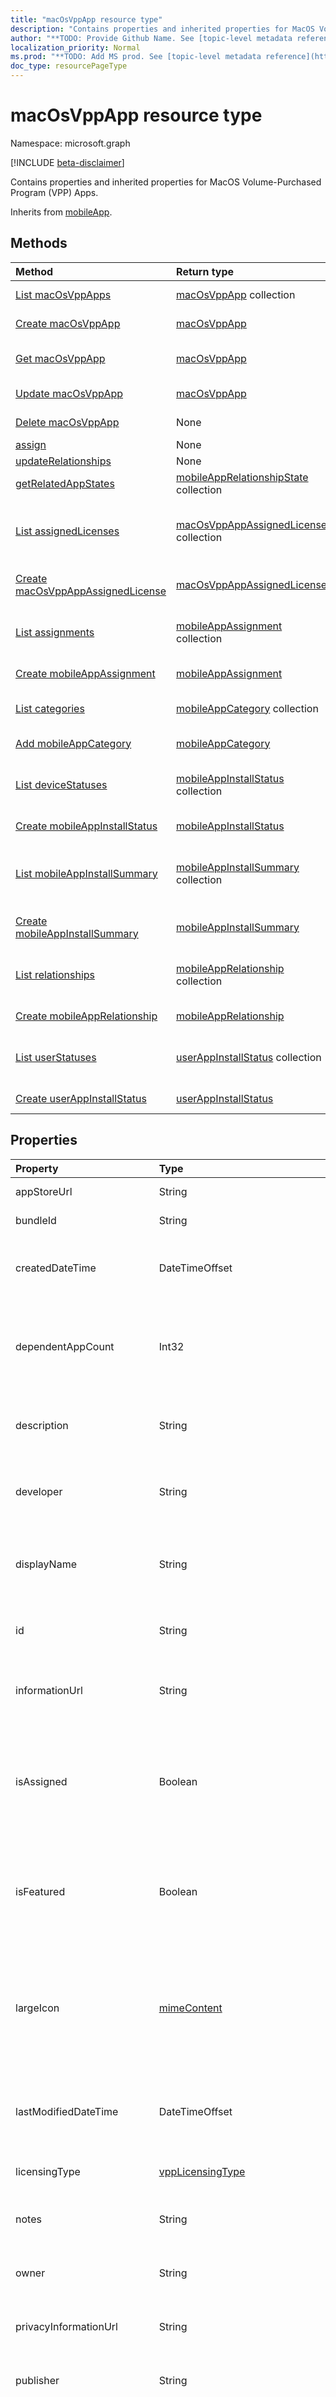 ```yaml
---
title: "macOsVppApp resource type"
description: "Contains properties and inherited properties for MacOS Volume-Purchased Program (VPP) Apps."
author: "**TODO: Provide Github Name. See [topic-level metadata reference](https://msgo.azurewebsites.net/add/document/guidelines/metadata.html#topic-level-metadata)**"
localization_priority: Normal
ms.prod: "**TODO: Add MS prod. See [topic-level metadata reference](https://msgo.azurewebsites.net/add/document/guidelines/metadata.html#topic-level-metadata)**"
doc_type: resourcePageType
---
```


# macOsVppApp resource type

Namespace: microsoft.graph

[!INCLUDE [beta-disclaimer](../../includes/beta-disclaimer.md)]

Contains properties and inherited properties for MacOS Volume-Purchased Program (VPP) Apps.


Inherits from [mobileApp](../resources/mobileapp.md).

## Methods
|Method|Return type|Description|
|:---|:---|:---|
|[List macOsVppApps](../api/macosvppapp-list.md)|[macOsVppApp](../resources/macosvppapp.md) collection|Get a list of the [macOsVppApp](../resources/macosvppapp.md) objects and their properties.|
|[Create macOsVppApp](../api/macosvppapp-create.md)|[macOsVppApp](../resources/macosvppapp.md)|Create a new [macOsVppApp](../resources/macosvppapp.md) object.|
|[Get macOsVppApp](../api/macosvppapp-get.md)|[macOsVppApp](../resources/macosvppapp.md)|Read the properties and relationships of a [macOsVppApp](../resources/macosvppapp.md) object.|
|[Update macOsVppApp](../api/macosvppapp-update.md)|[macOsVppApp](../resources/macosvppapp.md)|Update the properties of a [macOsVppApp](../resources/macosvppapp.md) object.|
|[Delete macOsVppApp](../api/macosvppapp-delete.md)|None|Deletes a [macOsVppApp](../resources/macosvppapp.md) object.|
|[assign](../api/macosvppapp-assign.md)|None|**TODO: Add Description**|
|[updateRelationships](../api/macosvppapp-updaterelationships.md)|None|**TODO: Add Description**|
|[getRelatedAppStates](../api/macosvppapp-getrelatedappstates.md)|[mobileAppRelationshipState](../resources/mobileapprelationshipstate.md) collection|**TODO: Add Description**|
|[List assignedLicenses](../api/macosvppapp-list-assignedlicenses.md)|[macOsVppAppAssignedLicense](../resources/macosvppappassignedlicense.md) collection|Get the macOsVppAppAssignedLicense resources from the assignedLicenses navigation property.|
|[Create macOsVppAppAssignedLicense](../api/macosvppapp-post-assignedlicenses.md)|[macOsVppAppAssignedLicense](../resources/macosvppappassignedlicense.md)|Create a new macOsVppAppAssignedLicense object.|
|[List assignments](../api/macosvppapp-list-assignments.md)|[mobileAppAssignment](../resources/mobileappassignment.md) collection|Get the mobileAppAssignment resources from the assignments navigation property.|
|[Create mobileAppAssignment](../api/macosvppapp-post-assignments.md)|[mobileAppAssignment](../resources/mobileappassignment.md)|Create a new mobileAppAssignment object.|
|[List categories](../api/macosvppapp-list-categories.md)|[mobileAppCategory](../resources/mobileappcategory.md) collection|Get the mobileAppCategory resources from the categories navigation property.|
|[Add mobileAppCategory](../api/macosvppapp-post-categories.md)|[mobileAppCategory](../resources/mobileappcategory.md)|Add categories by posting to the categories collection.|
|[List deviceStatuses](../api/macosvppapp-list-devicestatuses.md)|[mobileAppInstallStatus](../resources/mobileappinstallstatus.md) collection|Get the mobileAppInstallStatus resources from the deviceStatuses navigation property.|
|[Create mobileAppInstallStatus](../api/macosvppapp-post-devicestatuses.md)|[mobileAppInstallStatus](../resources/mobileappinstallstatus.md)|Create a new mobileAppInstallStatus object.|
|[List mobileAppInstallSummary](../api/macosvppapp-list-installsummary.md)|[mobileAppInstallSummary](../resources/mobileappinstallsummary.md) collection|Get the mobileAppInstallSummary resources from the installSummary navigation property.|
|[Create mobileAppInstallSummary](../api/macosvppapp-post-installsummary.md)|[mobileAppInstallSummary](../resources/mobileappinstallsummary.md)|Create a new mobileAppInstallSummary object.|
|[List relationships](../api/macosvppapp-list-relationships.md)|[mobileAppRelationship](../resources/mobileapprelationship.md) collection|Get the mobileAppRelationship resources from the relationships navigation property.|
|[Create mobileAppRelationship](../api/macosvppapp-post-relationships.md)|[mobileAppRelationship](../resources/mobileapprelationship.md)|Create a new mobileAppRelationship object.|
|[List userStatuses](../api/macosvppapp-list-userstatuses.md)|[userAppInstallStatus](../resources/userappinstallstatus.md) collection|Get the userAppInstallStatus resources from the userStatuses navigation property.|
|[Create userAppInstallStatus](../api/macosvppapp-post-userstatuses.md)|[userAppInstallStatus](../resources/userappinstallstatus.md)|Create a new userAppInstallStatus object.|

## Properties
|Property|Type|Description|
|:---|:---|:---|
|appStoreUrl|String|The store URL.|
|bundleId|String|The Identity Name.|
|createdDateTime|DateTimeOffset|The date and time the app was created. Inherited from [mobileApp](../resources/mobileapp.md).|
|dependentAppCount|Int32|The total number of dependencies the child app has. Inherited from [mobileApp](../resources/mobileapp.md).|
|description|String|The description of the app. Inherited from [mobileApp](../resources/mobileapp.md).|
|developer|String|The developer of the app. Inherited from [mobileApp](../resources/mobileapp.md).|
|displayName|String|The admin provided or imported title of the app. Inherited from [mobileApp](../resources/mobileapp.md).|
|id|String|**TODO: Add Description** Inherited from [entity](../resources/entity.md).|
|informationUrl|String|The more information Url. Inherited from [mobileApp](../resources/mobileapp.md).|
|isAssigned|Boolean|The value indicating whether the app is assigned to at least one group. Inherited from [mobileApp](../resources/mobileapp.md).|
|isFeatured|Boolean|The value indicating whether the app is marked as featured by the admin. Inherited from [mobileApp](../resources/mobileapp.md).|
|largeIcon|[mimeContent](../resources/mimecontent.md)|The large icon, to be displayed in the app details and used for upload of the icon. Inherited from [mobileApp](../resources/mobileapp.md).|
|lastModifiedDateTime|DateTimeOffset|The date and time the app was last modified. Inherited from [mobileApp](../resources/mobileapp.md).|
|licensingType|[vppLicensingType](../resources/vpplicensingtype.md)|The supported License Type.|
|notes|String|Notes for the app. Inherited from [mobileApp](../resources/mobileapp.md).|
|owner|String|The owner of the app. Inherited from [mobileApp](../resources/mobileapp.md).|
|privacyInformationUrl|String|The privacy statement Url. Inherited from [mobileApp](../resources/mobileapp.md).|
|publisher|String|The publisher of the app. Inherited from [mobileApp](../resources/mobileapp.md).|
|publishingState|mobileAppPublishingState|The publishing state for the app. The app cannot be assigned unless the app is published. Inherited from [mobileApp](../resources/mobileapp.md). Possible values are: `notPublished`, `processing`, `published`.|
|releaseDateTime|DateTimeOffset|The VPP application release date and time.|
|revokeLicenseActionResults|[macOsVppAppRevokeLicensesActionResult](../resources/macosvppapprevokelicensesactionresult.md) collection|Results of revoke license actions on this app.|
|roleScopeTagIds|String collection|List of scope tag ids for this mobile app. Inherited from [mobileApp](../resources/mobileapp.md).|
|supersededAppCount|Int32|The total number of apps this app is directly or indirectly superseded by. Inherited from [mobileApp](../resources/mobileapp.md).|
|supersedingAppCount|Int32|The total number of apps this app directly or indirectly supersedes. Inherited from [mobileApp](../resources/mobileapp.md).|
|totalLicenseCount|Int32|The total number of VPP licenses.|
|uploadState|Int32|The upload state. Possible values are: 0 - `Not Ready`, 1 - `Ready`, 2 - `Processing`. Inherited from [mobileApp](../resources/mobileapp.md).|
|usedLicenseCount|Int32|The number of VPP licenses in use.|
|vppTokenAccountType|vppTokenAccountType|The type of volume purchase program which the given Apple Volume Purchase Program Token is associated with. Possible values are: `business`, `education`. Possible values are: `business`, `education`.|
|vppTokenAppleId|String|The Apple Id associated with the given Apple Volume Purchase Program Token.|
|vppTokenId|String|Identifier of the VPP token associated with this app.|
|vppTokenOrganizationName|String|The organization associated with the Apple Volume Purchase Program Token|

## Relationships
|Relationship|Type|Description|
|:---|:---|:---|
|assignedLicenses|[macOsVppAppAssignedLicense](../resources/macosvppappassignedlicense.md) collection|The licenses assigned to this app.|
|assignments|[mobileAppAssignment](../resources/mobileappassignment.md) collection|The list of group assignments for this mobile app. Inherited from [mobileApp](../resources/mobileapp.md)|
|categories|[mobileAppCategory](../resources/mobileappcategory.md) collection|The list of categories for this app. Inherited from [mobileApp](../resources/mobileapp.md)|
|deviceStatuses|[mobileAppInstallStatus](../resources/mobileappinstallstatus.md) collection|The list of installation states for this mobile app. Inherited from [mobileApp](../resources/mobileapp.md)|
|installSummary|[mobileAppInstallSummary](../resources/mobileappinstallsummary.md)|Mobile App Install Summary. Inherited from [mobileApp](../resources/mobileapp.md)|
|relationships|[mobileAppRelationship](../resources/mobileapprelationship.md) collection|The set of direct relationships for this app. Inherited from [mobileApp](../resources/mobileapp.md)|
|userStatuses|[userAppInstallStatus](../resources/userappinstallstatus.md) collection|The list of installation states for this mobile app. Inherited from [mobileApp](../resources/mobileapp.md)|

## JSON representation
The following is a JSON representation of the resource.
<!-- {
  "blockType": "resource",
  "keyProperty": "id",
  "@odata.type": "microsoft.graph.macOsVppApp",
  "baseType": "microsoft.graph.mobileApp",
  "openType": false
}
-->
``` json
{
  "@odata.type": "#microsoft.graph.macOsVppApp",
  "id": "String (identifier)",
  "createdDateTime": "String (timestamp)",
  "dependentAppCount": "Integer",
  "description": "String",
  "developer": "String",
  "displayName": "String",
  "informationUrl": "String",
  "isAssigned": "Boolean",
  "isFeatured": "Boolean",
  "largeIcon": {
    "@odata.type": "microsoft.graph.mimeContent"
  },
  "lastModifiedDateTime": "String (timestamp)",
  "notes": "String",
  "owner": "String",
  "privacyInformationUrl": "String",
  "publisher": "String",
  "publishingState": "String",
  "roleScopeTagIds": [
    "String"
  ],
  "supersededAppCount": "Integer",
  "supersedingAppCount": "Integer",
  "uploadState": "Integer",
  "appStoreUrl": "String",
  "bundleId": "String",
  "licensingType": {
    "@odata.type": "microsoft.graph.vppLicensingType"
  },
  "releaseDateTime": "String (timestamp)",
  "revokeLicenseActionResults": [
    {
      "@odata.type": "microsoft.graph.macOsVppAppRevokeLicensesActionResult"
    }
  ],
  "totalLicenseCount": "Integer",
  "usedLicenseCount": "Integer",
  "vppTokenAccountType": "String",
  "vppTokenAppleId": "String",
  "vppTokenId": "String",
  "vppTokenOrganizationName": "String"
}
```

